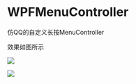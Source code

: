 # WPFMenuController
仿QQ的自定义长按MenuController

效果如图所示

 ![](https://github.com/PengfeiWang666/WPFMenuController/blob/master/WPFMenuControllerDemo/WPFMenuControllerDemo/demo2.gif)


![](https://github.com/PengfeiWang666/WPFMenuController/blob/master/WPFMenuControllerDemo/WPFMenuControllerDemo/demo1.gif)
